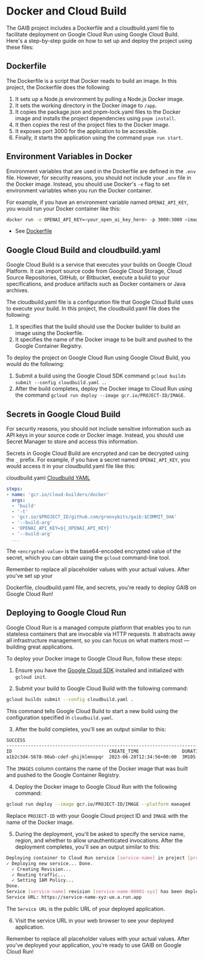 # Docker and Cloud Build

The GAIB project includes a Dockerfile and a cloudbuild.yaml file to facilitate deployment on Google Cloud Run using Google Cloud Build. Here's a step-by-step guide on how to set up and deploy the project using these files:

## Dockerfile

The Dockerfile is a script that Docker reads to build an image. In this project, the Dockerfile does the following:

1. It sets up a Node.js environment by pulling a Node.js Docker image.
2. It sets the working directory in the Docker image to `/app`.
3. It copies the package.json and pnpm-lock.yaml files to the Docker image and installs the project dependencies using `pnpm install`.
4. It then copies the rest of the project files to the Docker image.
5. It exposes port 3000 for the application to be accessible.
6. Finally, it starts the application using the command `pnpm run start`.

## Environment Variables in Docker

Environment variables that are used in the Dockerfile are defined in the `.env` file. However, for security reasons, you should not include your `.env` file in the Docker image. Instead, you should use Docker's `-e` flag to set environment variables when you run the Docker container.

For example, if you have an environment variable named `OPENAI_API_KEY`, you would run your Docker container like this:

```bash
docker run -e OPENAI_API_KEY=<your_open_ai_key_here> -p 3000:3000 <image_name>
```

- See [Dockerfile](Dockerfile)

## Google Cloud Build and cloudbuild.yaml

Google Cloud Build is a service that executes your builds on Google Cloud Platform. It can import source code from Google Cloud Storage, Cloud Source Repositories, GitHub, or Bitbucket, execute a build to your specifications, and produce artifacts such as Docker containers or Java archives.

The cloudbuild.yaml file is a configuration file that Google Cloud Build uses to execute your build. In this project, the cloudbuild.yaml file does the following:

1. It specifies that the build should use the Docker builder to build an image using the Dockerfile.
2. It specifies the name of the Docker image to be built and pushed to the Google Container Registry.

To deploy the project on Google Cloud Run using Google Cloud Build, you would do the following:

1. Submit a build using the Google Cloud SDK command `gcloud builds submit --config cloudbuild.yaml .`.
2. After the build completes, deploy the Docker image to Cloud Run using the command `gcloud run deploy --image gcr.io/PROJECT-ID/IMAGE`.

## Secrets in Google Cloud Build

For security reasons, you should not include sensitive information such as API keys in your source code or Docker image. Instead, you should use Secret Manager to store and access this information.

Secrets in Google Cloud Build are encrypted and can be decrypted using the `_` prefix. For example, if you have a secret named `OPENAI_API_KEY`, you would access it in your cloudbuild.yaml file like this:

cloudbuild.yaml [Cloudbuild YAML](cloudbuild.yaml)

```yaml
steps:
- name: 'gcr.io/cloud-builders/docker'
  args:
  - 'build'
  - '-t'
  - 'gcr.io/$PROJECT_ID/github.com/groovybits/gaib:$COMMIT_SHA'
  - '--build-arg'
  - 'OPENAI_API_KEY=${_OPENAI_API_KEY}'
  - '--build-arg'
  ...
```

The `<encrypted-value>` is the base64-encoded encrypted value of the secret, which you can obtain using the `gcloud` command-line tool.

Remember to replace all placeholder values with your actual values. After you've set up your

Dockerfile, cloudbuild.yaml file, and secrets, you're ready to deploy GAIB on Google Cloud Run!

## Deploying to Google Cloud Run

Google Cloud Run is a managed compute platform that enables you to run stateless containers that are invocable via HTTP requests. It abstracts away all infrastructure management, so you can focus on what matters most — building great applications.

To deploy your Docker image to Google Cloud Run, follow these steps:

1. Ensure you have the [Google Cloud SDK](https://cloud.google.com/sdk/docs/install) installed and initialized with `gcloud init`.

2. Submit your build to Google Cloud Build with the following command:

```bash
gcloud builds submit --config cloudbuild.yaml .
```

This command tells Google Cloud Build to start a new build using the configuration specified in `cloudbuild.yaml`.

3. After the build completes, you'll see an output similar to this:

```bash
SUCCESS
---------------------------------------------------------------------------------------
ID                                    CREATE_TIME                DURATION  SOURCE                                                                                     IMAGES                                       STATUS
a1b2c3d4-5678-90ab-cdef-ghijklmnopqr  2023-06-28T12:34:56+00:00  3M10S     gs://project-id_cloudbuild/source/1234567890.12-abcd1234abcd1234abcd1234abcd1234abcd.tar.gz  gcr.io/project-id/image (+1 more)  SUCCESS
```

The `IMAGES` column contains the name of the Docker image that was built and pushed to the Google Container Registry.

4. Deploy the Docker image to Google Cloud Run with the following command:

```bash
gcloud run deploy --image gcr.io/PROJECT-ID/IMAGE --platform managed
```

Replace `PROJECT-ID` with your Google Cloud project ID and `IMAGE` with the name of the Docker image.

5. During the deployment, you'll be asked to specify the service name, region, and whether to allow unauthenticated invocations. After the deployment completes, you'll see an output similar to this:

```bash
Deploying container to Cloud Run service [service-name] in project [project-id] region [region] 
✓ Deploying new service... Done.                                                                                                                                     
  ✓ Creating Revision...                                                                                                                                             
  ✓ Routing traffic...                                                                                                                                                
  ✓ Setting IAM Policy...                                                                                                                                            
Done.                                                                                                                                                                
Service [service-name] revision [service-name-00001-xyz] has been deployed and is serving 100 percent of traffic.
Service URL: https://service-name-xyz-ue.a.run.app
```

The `Service URL` is the public URL of your deployed application.

6. Visit the service URL in your web browser to see your deployed application.

Remember to replace all placeholder values with your actual values. After you've deployed your application, you're ready to use GAIB on Google Cloud Run!

